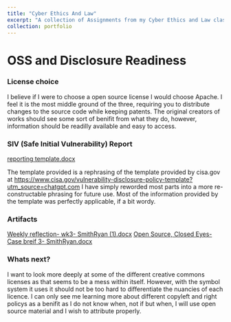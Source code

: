 ```yaml
---
title: "Cyber Ethics And Law"
excerpt: "A collection of Assignments from my Cyber Ethics and Law class at Hocking College"
collection: portfolio
---
```



# OSS and Disclosure Readiness
### License choice
I believe if I were to choose a open source license I would choose Apache. I feel it is the most middle ground of the three, requiring you to distribute changes to the source code while keeping patents. The original creators of works should see some sort of benifit from what they do, however, information should be readilly available and easy to access. 

### SIV (Safe Initial Vulnerability) Report
[reporting template.docx](https://github.com/user-attachments/files/22142433/reporting.template.docx)

The template provided is a rephrasing of the template provided by cisa.gov at https://www.cisa.gov/vulnerability-disclosure-policy-template?utm_source=chatgpt.com I have simply reworded most parts into a more re-constructable phrasing for future use. Most of the information provided by the template was perfectly applicable, if a bit wordy.

### Artifacts
[Weekly reflection- wk3- SmithRyan (1).docx](https://github.com/user-attachments/files/22143106/Weekly.reflection-.wk3-.SmithRyan.1.docx)
[Open Source, Closed Eyes- Case breif 3- SmithRyan.docx](https://github.com/user-attachments/files/22143109/Open.Source.Closed.Eyes-.Case.breif.3-.SmithRyan.docx)

### Whats next?
I want to look more deeply at some of the different creative commons licenses as that seems to be a mess within itself. However, with the symbol system it uses it should not be too hard to differentiate the nuancies of each licence. I can only see me learning more about different copyleft and right policys as a benifit as I do not know when, not if but when, I will use open source material and I wish to attribute properly.


